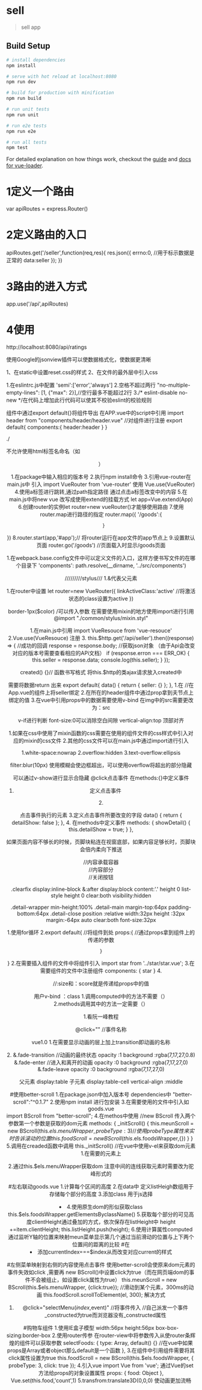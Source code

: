 # sell

> sell app

## Build Setup

``` bash
# install dependencies
npm install

# serve with hot reload at localhost:8080
npm run dev

# build for production with minification
npm run build

# run unit tests
npm run unit

# run e2e tests
npm run e2e

# run all tests
npm test
```

For detailed explanation on how things work, checkout the [guide](http://vuejs-templates.github.io/webpack/) and [docs for vue-loader](http://vuejs.github.io/vue-loader).



# 1定义一个路由
var apiRoutes = express.Router()
# 2定义路由的入口
apiRoutes.get('/seller',function(req,res){
   res.json({
      errno:0, //用于标示数据是正常的
      data:seller
   });
})
# 3路由的进入方式
app.use('/api',apiRoutes)
# 4使用
http://localhost:8080/api/ratings

使用Google的jsonview插件可以使数据格式化，使数据更清晰

<!-- 在页面中初始化css代码 -->
1、在static中设置reset.css的样式
2、在文件的最外层中引入css

<!-- 代码风格化eslintrc -->
1.在eslintrc.js中配置
'semi':['error','always']
2.空格不超过两行
"no-multiple-empty-lines": [1, {"max": 2}],//空行最多不能超过2行
3./* eslint-disable no-new */在代码上增加此行代码可以使其不校验eslint的校验规则

<!-- 支持Es6的语法 -->
<script type="text/ecmascript-6">
</script>

<!-- 支持其他语言的css -->
<style lang="stylus" rel="stylesheet/stylus">
</style>

<!-- 组件引用 -->
组件中通过export default{}将组件导出
在APP.vue中的script中引用
import header from "components/header/header.vue"
//对组件进行注册
export default{
    components:{
        header:header
    }
}

<!-- 当前目录 -->
./

<!-- 组件命名 -->
不允许使用html标签名命名（如<header>）

<!-- 安装vue-router -->
1.在package中输入相应的版本号
2.执行npm install命令
3.引用vue-router在main.js中
  引入 import VueRouter from 'vue-router'
  使用 Vue.use(VueRouter)
4.使用a标签进行跳转,通过path指定路径
  <a v-link="{path:/good}"></a>
  通过点击a标签改变<router-view></router-view>中的内容
5.在main.js中将new vue 改写成使用extend的挂载方式
  let app=Vue.extend(App)
6.创建router的实例let router=new vueRouter()才能够使用路由
7.使用router.map进行路径的指定
  router.map({
      '/goods':{
          
      }
  })
8.router.start(app,'#app');// 将router运行在app文件的app节点上
9.设置默认页面
  router.go('/goods') //页面载入时显示/goods页面
<!-- 文件入口 -->
1.在webpack.base.config文件中可以定义文件的入口，这样方便书写文件的在哪个目录下
 'components': path.resolve(__dirname, '../src/components')


 /////////stylus///
 1.&代表父元素

 <!-- 配置vue激活时的属性为active -->
 1.在router中设置
   let router=new VueRouter({
     linkActiveClass:'active'  //将激活状态的class设置为active
   })
  
<!-- Mixin使用计算多次使用css -->
border-1px($color) /可以传入参数
在需要使用mixin的地方使用import进行引用
@import "./common/stylus/mixin.styl"

<!-- vue-resource相当于ajax的插件的使用 -->
1.在main.js中引用 import VueResouce from 'vue-resouce'
2.Vue.use(VueResouce) 注册
3. this.$http.get('/api/seller').then((response) => {
  //成功的回调
            response = response.body;
            //获取json对象 （由于Api会改变对应的版本号需要查看相应的APi文档）
            if (response.erron === ERR_OK) {
                this.seller = response.data;
                console.log(this.seller);
            }
            });

<!-- 生命周期created -->
 created() {}// 函数书写格式 将this.$http的类ajax请求放入created中

<!-- 邦定v-vind -->
需要将数据return 出来
 export default{
      data() {
          return {
              seller: {}
          };
      },
1.在   <v-header :seller="seller"></v-header>//在App.vue的组件上将seller绑定
2.在所在的header组件中通过prop拿到夫节点上绑定的值
3.在vue中引用props中的数据需要使用v-bind 在img中的src需要更改为：src

<!-- vue中的判断 -->
v-if进行判断
font-size:0可以消除空白间隙
vertical-align:top 顶部对齐

<!-- css的引用 -->
1.如果在css中使用了mixin函数的css需要在使用的组件文件的css样式中引入对应的mixin的css文件
2.其他的css文件可以在main.js中通过import进行引入

<!--超出部分隐藏  -->
1.white-space:nowrap
2.overflow:hidden
3.text-overflow:ellipsis 

<!-- 图片模糊 -->
 filter:blur(10px)
 使用模糊会使边框超出，可以使用overflow将超出的部分隐藏

 <!-- 弹出层 -->
 可以通过v-show进行显示合隐藏
 @click点击事件
 在methods:{}中定义事件
 1. <div  @click="showDetail"> 定义点击事件
 2.<div class="detail" v-show="detailShow"></div> 点击事件执行的元素
 3.定义点击事件所要改变的字段 
 data() {
             return {
                 detailShow: false
             };
         },
 4. 在methods中定义事件
    methods: {
             showDetail() {
                this.detailShow = true;
             }
       },
  

<!-- sticky footers布局 -->
如果页面内容不够长的时候，页脚块粘连在视窗底部，如果内容足够长时，页脚块会倍内柔向下推送
<div class="detail-wrapper clearfix">  //内容承载容器
    <div class="detail-main"></div>     //内容部分
</div>
<div class="detail-close"></div> //关闭按钮

.clearfix
   display:inline-block
     &:after
        display:block
        content:'.'
        height 0
        list-style height 0
        clear:both
        visibility:hidden

  .detail-wrapper
            min-height:100%
            .detail-main
                margin-top:64px
                padding-bottom:64px
          .detail-close
            position :relative
            width:32px
            height :32px
            margin:-64px auto
            clear:both
            font-size:32px

<!-- 引用组件 -->
1.使用for循环
<span  :class="itemClass"  class="star-item"  v-for="itemClass in itemClasses" track-by="$index"></span>
2.export default{ //将组件到处
    props:{  //通过props拿到组件上的传递的参数
         
    }

}
2.在需要插入组件的文件中将组件引入
 import star from '../star/star.vue';
3.在需要组件的文件中注册组件
  components: {
            star
        }
4.   <div class="star-wrapper">   //:size和：score就是传递给props中的值
        <star :size="48" :score="seller.score"></star>
    </div>

<!-- computed和methods间的区别 -->
用户v-bind  ：class
1.调用computed中的方法不需要（）  
2.methods调用其中的方法一定需要（）

<!-- flex布局 -->

1.看阮一峰教程
<!-- 点击事件 -->
@click="" //事件名称

<!-- 动画 -->
vue1.0
1.在需要显示动画的层上加上transition即动画的名称<div class="detail" v-if="detailShow" transition='fade'>
2.     &.fade-transition   //动画的最终状态
            opacity :1
            background :rgba(7,17,27,0.8)
          &.fade-enter  //进入和离开的动画
            opacity :0
            background :rgba(7,17,27,0)
          &.fade-leave
            opacity :0
            background :rgba(7,17,27,0)
<!-- 垂直居中布局 -->
 父元素
 display:table
子元素
  display:table-cell
  vertical-align :middle

#使用better-scroll
1.在package.json中加入版本号 dependencies中 "better-scroll":"^0.1.7"
2.使用npm install 进行包安装
3.在需要使用的文件中引入如goods.vue  
    import BScroll from "better-scroll";
4.在methos中使用 //new BScroll 传入两个参数第一个参数是获取的dom元素
 methods: {
            _initScroll() {
                this.meunScroll = new BScroll(this.$els.menuWrapper,{probeType:3}) //使用probeType属性来实时告诉滚动的位置
                this.foodScroll = new BScroll(this.$els.foodsWrapper,{})
            }
         }
5.调用在creaded函数中调用
    this._initScroll()
//在vue中使用v-el来获取dom元素
  1.在需要的元素上<div class="menu-wrapper" v-el:menu-wrapper>
  2.通过this.$els.menuWrapper获取dom
  注意中间的连线获取元素时需要改为驼峰形式的


#左右联动goods.vue
1.计算每个区间的高度
2.在data中 定义listHeigh数组用于存储每个部分的高度
3.添加class 用于js选择
 <li v-for="item in goods" class="food-list food-list-hook">
4.使用原生dom的形似获取class
this.$els.foodsWrapper.getElementsByclassName()
5.获取每个部分的可见高度clientHeight通过叠加的方式，依次保存在listHeight中
 height +=item.clientHeight;
 this.listHeight.push(height);
6.使用计算属性computed 
  通过监听Y轴的位置来映射meun菜单显示第几个通过当前滑动的位置与上下两个位置间的距离的比较
  #在 <li v-for="item in goods" class="menu-item" :class="{'current':currentIndex===$index}">
  添加currentIndex===$index从而改变对应current的样式

#左侧菜单映射到右侧的内容使用点击事件
使用better-scroll会使原来dom元素的事件失效如click ,需要再 new BScroll()中设置click为true（而在网页端dom的事件不会被组止，如设置click属性为true）
  this.meunScroll = new BScroll(this.$els.menuWrapper, {click:true});
//滑动到某个元素，300ms的动画
this.foodScroll.scrollToElement(el, 300);
解决方式
1. @click="selectMenu($index,$event)" //将事件传入
 //自己派发一个事件_constructed为true而浏览器没有_constructed属性

 #购物车组件
 1.使用IE盒子模型
      width:56px
              height:56px
              box-box-sizing:border-box 
2.使用router传参
 <router-view :seller="seller"></router-view>
 在router-view中将参数传入从使router条辉煌的组件可以获取参数
   selectFoods: {
        type: Array,
        default() {}  //在vue中如果props是Array或者object那么default是一个函数
      },
3.在组件中引用组件需要将其click属性设置为true
 this.foodScroll = new BScroll(this.$els.foodsWrapper, {
                    probeType: 3,
                    click: true
                });
4.引入vue import Vue from 'vue';
通过Vue的set方法给props的对象设置属性
  props: {
            food: Object
        },
    Vue.set(this.food,'count',1)
5.transfrom:translate3D(0,0,0) 使动画更加流畅